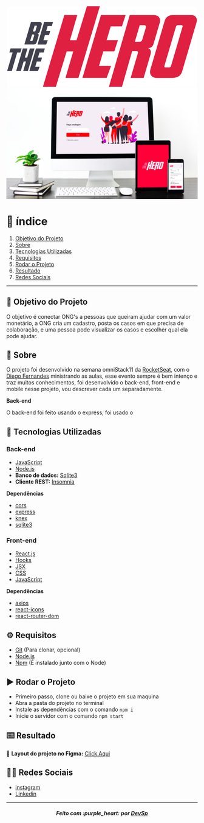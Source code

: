 <div align='center'><img src='hero-frontend/src/assets/logo.svg' alt='logo' ></div>
<div align='center'><img src='hero-frontend/src/assets/preview.jpg' alt='preview' width='600px' ></div>

# :pushpin: índice

1. [Objetivo do Projeto](#dart-objetivo-do-projeto)
2. [Sobre](#page_with_curl-sobre)
3. [Tecnologias Utilizadas](#rocket-tecnologias-utilizadas)
4. [Requisitos](#gear-requisitos)
5. [Rodar o Projeto](#arrow_forward-rodar-o-projeto)
6. [Resultado](#keyboard-resultado)
7. [Redes Sociais](#man_technologist-redes-sociais)

---

## :dart: Objetivo do Projeto

O objetivo é conectar ONG's a pessoas que queiram ajudar com um valor monetário, a ONG cria um cadastro, posta os casos em que precisa de colaboração, e uma pessoa pode visualizar os casos e escolher qual ela pode ajudar.

## :page_with_curl: Sobre

O projeto foi desenvolvido na semana omniStack11 da [RocketSeat](https://www.youtube.com/channel/UCSfwM5u0Kce6Cce8_S72olg), com o [Diego Fernandes](https://github.com/diego3g) ministrando as aulas, esse evento sempre é bem intenço e traz muitos conhecimentos, foi desenvolvido o back-end, front-end e mobile nesse projeto, vou descrever cada um separadamente.

**Back-end**

O back-end foi feito usando o express, foi usado o 

## :rocket: Tecnologias Utilizadas

### Back-end

* [JavaScript](https://developer.mozilla.org/pt-BR/docs/Web/JavaScript)
* [Node.js](https://nodejs.org/en/)
* **Banco de dados:** [Sqlite3](https://www.sqlite.org/index.html)
* **Cliente REST:** [Insomnia](https://insomnia.rest/)

**Dependências**

* [cors](https://www.npmjs.com/package/cors)
* [express](https://expressjs.com/)
* [knex](http://knexjs.org/)
* [sqlite3](https://www.sqlite.org/index.html)

### Front-end

* [React.js](https://pt-br.reactjs.org/)
* [Hooks](https://pt-br.reactjs.org/docs/hooks-intro.html)
* [JSX](https://pt-br.reactjs.org/docs/introducing-jsx.html)
* [CSS](https://developer.mozilla.org/pt-BR/docs/Web/CSS)
* [JavaScript](https://developer.mozilla.org/pt-BR/docs/Web/JavaScript)

**Dependências**

* [axios](https://github.com/axios/axios)
* [react-icons](https://react-icons.github.io/react-icons/)
* [react-router-dom](https://reacttraining.com/react-router/web/guides/quick-start)

## :gear: Requisitos

* [Git](https://git-scm.com/) (Para clonar, opcional)
* [Node.js](https://nodejs.org/en/)
* [Npm](https://www.npmjs.com/) (É instalado junto com o Node)

## :arrow_forward: Rodar o Projeto

* Primeiro passo, clone ou baixe o projeto em sua maquina
* Abra a pasta do projeto no terminal
* Instale as dependências com o comando `npm i` 
* Inicie o servidor com o comando `npm start` 

## :keyboard: Resultado

:bookmark: **Layout do projeto no Figma:** [Click Aqui](https://www.figma.com/file/2C2yvw7jsCOGmaNUDftX9n/Be-The-Hero---OmniStack-11?node-id=0%3A1)

## :man_technologist: Redes Sociais

* [instagram](https://www.instagram.com/devsp011/)
* [Linkedin](https://www.linkedin.com/in/vitor-sampaio-4532451a7/)

---

<h5 align='center' >Feito com :purple_heart: por <a href="https://github.com/devsp011" target="_blank">DevSp</a> </h5>
